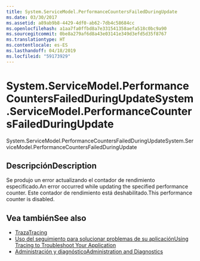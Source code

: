 ```yaml
---
title: System.ServiceModel.PerformanceCountersFailedDuringUpdate
ms.date: 03/30/2017
ms.assetid: a89ab9b8-4429-4df0-ab62-7db4c58684cc
ms.openlocfilehash: a1aa7fa0ffbd8a7e331541358aefa518c0bc9a90
ms.sourcegitcommit: 0be8a279af6d8a43e03141e349d3efd5d35f8767
ms.translationtype: HT
ms.contentlocale: es-ES
ms.lasthandoff: 04/18/2019
ms.locfileid: "59173929"
---
```

# <a name="systemservicemodelperformancecountersfailedduringupdate"></a><span data-ttu-id="a1cea-102">System.ServiceModel.PerformanceCountersFailedDuringUpdate</span><span class="sxs-lookup"><span data-stu-id="a1cea-102">System.ServiceModel.PerformanceCountersFailedDuringUpdate</span></span>
<span data-ttu-id="a1cea-103">System.ServiceModel.PerformanceCountersFailedDuringUpdate</span><span class="sxs-lookup"><span data-stu-id="a1cea-103">System.ServiceModel.PerformanceCountersFailedDuringUpdate</span></span>  
  
## <a name="description"></a><span data-ttu-id="a1cea-104">Descripción</span><span class="sxs-lookup"><span data-stu-id="a1cea-104">Description</span></span>  
 <span data-ttu-id="a1cea-105">Se produjo un error actualizando el contador de rendimiento especificado.</span><span class="sxs-lookup"><span data-stu-id="a1cea-105">An error occurred while updating the specified performance counter.</span></span> <span data-ttu-id="a1cea-106">Este contador de rendimiento está deshabilitado.</span><span class="sxs-lookup"><span data-stu-id="a1cea-106">This performance counter is disabled.</span></span>  
  
## <a name="see-also"></a><span data-ttu-id="a1cea-107">Vea también</span><span class="sxs-lookup"><span data-stu-id="a1cea-107">See also</span></span>

- [<span data-ttu-id="a1cea-108">Traza</span><span class="sxs-lookup"><span data-stu-id="a1cea-108">Tracing</span></span>](../../../../../docs/framework/wcf/diagnostics/tracing/index.md)
- [<span data-ttu-id="a1cea-109">Uso del seguimiento para solucionar problemas de su aplicación</span><span class="sxs-lookup"><span data-stu-id="a1cea-109">Using Tracing to Troubleshoot Your Application</span></span>](../../../../../docs/framework/wcf/diagnostics/tracing/using-tracing-to-troubleshoot-your-application.md)
- [<span data-ttu-id="a1cea-110">Administración y diagnóstico</span><span class="sxs-lookup"><span data-stu-id="a1cea-110">Administration and Diagnostics</span></span>](../../../../../docs/framework/wcf/diagnostics/index.md)
